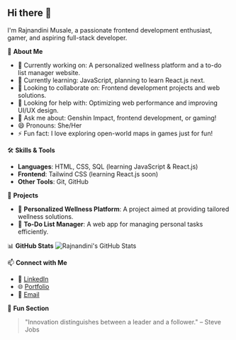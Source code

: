 ## Hi there 👋

I'm Rajnandini Musale, a passionate frontend development enthusiast, gamer, and aspiring full-stack developer.

🚀 **About Me**
- 🔭 Currently working on: A personalized wellness platform and a to-do list manager website.
- 🌱 Currently learning: JavaScript, planning to learn React.js next.
- 👯 Looking to collaborate on: Frontend development projects and web solutions.
- 🤔 Looking for help with: Optimizing web performance and improving UI/UX design.
- 💬 Ask me about: Genshin Impact, frontend development, or gaming!
- 😄 Pronouns: She/Her
- ⚡ Fun fact: I love exploring open-world maps in games just for fun!

🛠️ **Skills & Tools**
- **Languages**: HTML, CSS, SQL (learning JavaScript & React.js)
- **Frontend**: Tailwind CSS (learning React.js soon)
- **Other Tools**: Git, GitHub

🌟 **Projects**
- 🔹 **Personalized Wellness Platform**: A project aimed at providing tailored wellness solutions.
- 🔹 **To-Do List Manager**: A web app for managing personal tasks efficiently.

📊 **GitHub Stats**
![Rajnandini's GitHub Stats](https://github-readme-stats.vercel.app/api?username=Rajnandini1005&show_icons=true&theme=radical)

📫 **Connect with Me**
- 💼 [LinkedIn](#)
- 🌐 [Portfolio](#)
- 📧 [Email](#)

🌈 **Fun Section**
> "Innovation distinguishes between a leader and a follower." – Steve Jobs

